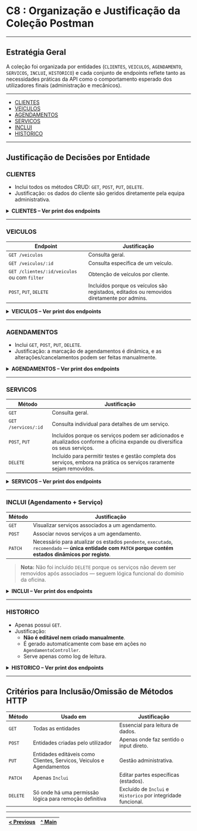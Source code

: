 # C8 : Organização e Justificação da Coleção Postman

---

## Estratégia Geral

A coleção foi organizada por entidades (`CLIENTES`, `VEICULOS`, `AGENDAMENTO`, `SERVICOS`, `INCLUI`, `HISTORICO`) e cada conjunto de endpoints reflete tanto as necessidades práticas da API como o comportamento esperado dos utilizadores finais (administração e mecânicos).

---

- [CLIENTES](#CLIENTES)
- [VEICULOS](#VEICULOS)
- [AGENDAMENTOS](#AGENDAMENTOS)
- [SERVICOS](#SERVICOS)
- [INCLUI](#INCLUI)
- [HISTORICO](#HISTORICO)

---

## Justificação de Decisões por Entidade

### CLIENTES
- Inclui todos os métodos CRUD: `GET`, `POST`, `PUT`, `DELETE`.
- Justificação: os dados do cliente são geridos diretamente pela equipa administrativa.

<details>
<summary><strong>CLIENTES – Ver print dos endpoints</strong></summary>

| Print Clientes | Print Controller |
|-------|-------|
| <img src="../img/postman-clientes.png" alt="p-c" width="250" /> | <img src="../img/clientes_methods.png" alt="m-c" width="600" /> |

</details>

---

### VEICULOS
| Endpoint | Justificação |
|----------|--------------|
| `GET /veiculos` | Consulta geral. |
| `GET /veiculos/:id` | Consulta específica de um veículo. |
| `GET /clientes/:id/veiculos` ou com `filter` | Obtenção de veículos por cliente. |
| `POST`, `PUT`, `DELETE` | Incluídos porque os veículos são registados, editados ou removidos diretamente por admins.

<details>
<summary><strong>VEICULOS – Ver print dos endpoints</strong></summary>

| Print Veiculos | Print Controller |
|-------|-------|
| <img src="../img/postman-veiculos.png" alt="p-c" width="250" /> | <img src="../img/veiculos_methods.png" alt="m-v" width="600" /> |

</details>

---

### AGENDAMENTOS
- Inclui `GET`, `POST`, `PUT`, `DELETE`.
- Justificação: a marcação de agendamentos é dinâmica, e as alterações/cancelamentos podem ser feitas manualmente.

<details>
<summary><strong>AGENDAMENTOS – Ver print dos endpoints</strong></summary>

| Print Agendamentos | Print Controller |
|-------|-------|
| <img src="../img/postman-agendamento.png" alt="p-a" width="250" /> | <img src="../img/agendamento_methods.png" alt="m-a" width="600" /> |

</details>

---

### SERVICOS
| Método | Justificação |
|--------|--------------|
| `GET`  | Consulta geral. |
| `GET /servicos/:id` | Consulta individual para detalhes de um serviço. |
| `POST`, `PUT` | Incluídos porque os serviços podem ser adicionados e atualizados conforme a oficina expande ou diversifica os seus serviços. |
| `DELETE` | Incluído para permitir testes e gestão completa dos serviços, embora na prática os serviços raramente sejam removidos. |

<details>
<summary><strong>SERVICOS – Ver print dos endpoints</strong></summary>

| Print Servicos | Print Controller |
|-------|-------|
| <img src="../img/postman-servico.png" alt="p-s" width="250" /> | <img src="../img/servicos_methods.png" alt="m-s" width="600" /> |

</details>

---

### INCLUI (Agendamento + Serviço)
| Método | Justificação |
|--------|--------------|
| `GET`  | Visualizar serviços associados a um agendamento. |
| `POST` | Associar novos serviços a um agendamento. |
| `PATCH`| Necessário para atualizar os estados `pendente`, `executado`, `recomendado` — **única entidade com `PATCH` porque contém estados dinâmicos por registo**. |

> **Nota:** Não foi incluído `DELETE` porque os serviços não devem ser removidos após associados — seguem lógica funcional do domínio da oficina.

<details>
<summary><strong>INCLUI – Ver print dos endpoints</strong></summary>

| Print Inclui | Print Controller |
|-------|-------|
| <img src="../img/postman-inclui.png" alt="p-i" width="250" /> | <img src="../img/inclui_methods.png" alt="m-i" width="600" /> |

</details>

---

### HISTORICO
- Apenas possui `GET`.
- Justificação:
  - **Não é editável nem criado manualmente**.
  - É gerado automaticamente com base em ações no `AgendamentoController`.
  - Serve apenas como log de leitura.

<details>
<summary><strong>HISTORICO – Ver print dos endpoints</strong></summary>

| Print Historico | Print Controller |
|-------|-------|
| <img src="../img/postman-historico.png" alt="p-h" width="250" /> | <img src="../img/historico_methods.png" alt="m-h" width="600" /> |

</details>

---

## Critérios para Inclusão/Omissão de Métodos HTTP

| Método | Usado em | Justificação |
|--------|----------|--------------|
| `GET`  | Todas as entidades | Essencial para leitura de dados. |
| `POST` | Entidades criadas pelo utilizador | Apenas onde faz sentido o input direto. |
| `PUT`  | Entidades editáveis como Clientes, Servicos, Veiculos e Agendamentos | Gestão administrativa. |
| `PATCH`| Apenas `Inclui` | Editar partes específicas (estados). |
| `DELETE`| Só onde há uma permissão lógica para remoção definitiva | Excluído de `Inclui` e `Historico` por integridade funcional. |

---

| [< Previous](RPF07.md) | [^ Main](../../README.md) |
|:----------------------------------:|:----------------------------------:|
